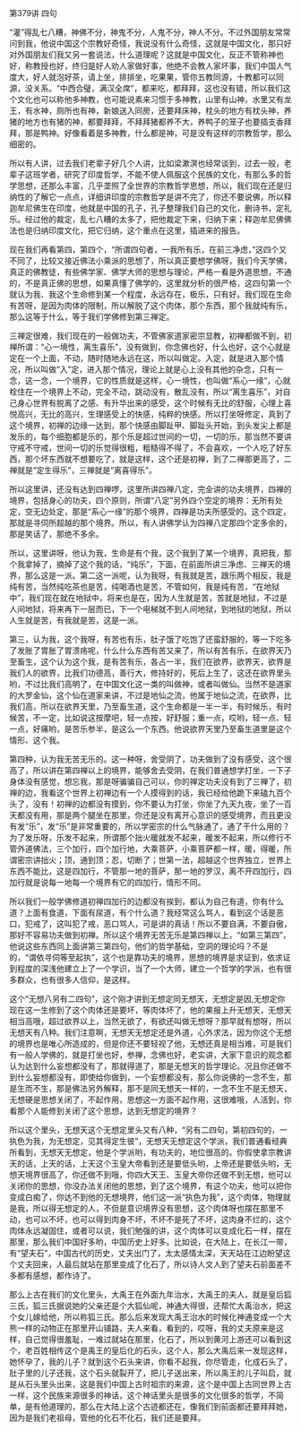 第379讲 四句

“灌”得乱七八糟，神佛不分，神鬼不分，人鬼不分，神人不分。不过外国朋友常常问到我，他说中国这个宗教好奇怪，我说没有什么奇怪，这就是中国文化，那只好对外国朋友们我又另一套说法，什么道理呢？这就是中国文化，反正不管称神也好，称教授也好，终归是好人劝人家做好事，他绝不会教人家坏事，我们中国人气度大，好人就泡好茶，请上坐，排排坐，吃果果，管你五教同源，十教都可以同源，没关系。“中西合璧，满汉全席”，都来吃，都拜拜，这也没有错，所以我们这个文化也可以称他多神教，也可能说素来习惯于多神教，山里有山神，水里又有龙王，有水神，厕所也有神，新娘送入同房，还要拜床神，枕头的地方有枕头神，养猪的地方也有猪的神，都要拜拜，不拜拜猪都养不大，养鸭子的笼子也要插支香拜拜，那是鸭神。好像看着是多神教，什么都是神，可是没有这样的宗教哲学，那么细密的。

所以有人讲，过去我们老辈子好几个人讲，比如梁漱溟也经常谈到，过去一般，老辈子这班学者，研究了印度哲学，不能不使人佩服这个民族的文化，有那么多的哲学思想，还那么丰富，几乎垄照了全世界的宗教哲学思想，所以，我们现在还是归纳性的了解它一点点，详细讲印度的宗教哲学是讲不完了，你还不要说佛，所以释迦牟尼佛生在印度，他就是中国的孔子，孔子整理我们自己的文化，删诗书，定礼乐。经过他的裁定，乱七八糟的太多了，把他裁定下来，归纳下来；释迦牟尼佛佛法也是归纳印度文化，把它归纳，这个重点在这里，插进来的报告。

现在我们再看第四，第四个，“所谓四句者，一我所有乐，在前三净虑，”这四个又不同了，比较又接近佛法小乘派的思想了，所以真正要想学佛呀，我们今天学佛，真正的佛教徒，有些佛学家、佛学大师的思想与理论，严格一看是外道思想，不通的，不是真正佛的思想，如果真懂了佛学的，这里就分析的很严格，这四句第一个就认为我、我这个生命修到某一个程度，永远存在，极乐，只有好。我们现在生命有苦呀，是因为肉体的限制，所以解脱了这个肉体，那个东西，那个我就纯有乐，那么这等于什么，等于我们学佛修到第三禅定。

三禅定很难，我们现在的一般做功夫，不管佛家道家密宗显教，初禅都做不到，初禅所谓：“心一境性，离生喜乐”，没有做到，你念佛也好，什么也好，这个心就是定在一个上面，不动，随时随地永远在这，所以叫做定。入定，就是进入那个情况，所以叫做“入”定，进入那个情况，理论上就是心上没有其他的杂念，只有一念，这一念，一个境界，它的性质就是这样，心一境性，也叫做“系心一缘”，心就栓住在一个境界上不动，完全不动，跳动没有，散乱没有，所以“离生喜乐”，对自己身心世界有脱离了之感、有升华出来的感受，这个时候有无比的舒服，心理上喜悦高兴，无比的高兴，生理感受上的快感，纯粹的快感。所以打坐呀修定，真到了这个境界，初禅的边缘一达到，那个快感由脚趾甲、脚趾头开始，到头发尖上都是发乐的，每个细胞都是乐的，那个乐是超过世间的一切，一切的乐，那当然不要讲守戒不守戒，世间一切的乐觉得很粗，粗糙得不得了，不会喜欢，一个人吃了好东西，那个坏东西就不想要吃了，就是这样，这个还是初禅，到了二禅那更高了，二禅就是“定生得乐”，三禅就是“离喜得乐”。

所以这里讲，还没有达到四禅啰，这里所讲四禅八定，完全讲的功夫境界，四禅的境界，包括身心的功夫，四个原则，所谓“八定”另外四个空定的境界：无所有处定，空无边处定，那是“系心一缘”的那个境界，四禅是功夫所感受的。这个四定，那就是寻伺所超越的那个境界。所以，有人讲佛学认为四禅八定那四个定多余的，那是笑话了，那绝不多余。

所以，这里讲呀，他认为我，生命是有个我，这个我到了某一个境界，真把我，那个我拿掉了，摘掉了这个我的话，“纯乐”，下面，在前面所讲三净虑、三禅天的境界，那么这是一派。第二这一派呢，认为我呀，有我就是苦，跟乐两个相反，我是纯有苦，当然纯吃茶也是苦，纯喝酒也是苦，不管如何，我是纯有苦，“在地狱中”，我们现在就在地狱中，将来也是在，因为人生就是苦，苦就是地狱，不过是人间地狱，将来再下一层而已，下一个电梯就不到人间地狱，到地狱的地狱，所以人生就是苦，有我就是苦，这是一派。

第三，认为我，这个我呀，有苦也有乐，肚子饿了吃饱了还蛮舒服的，等一下吃多了发胀了胃胀了胃溃疡呢，什么什么东西有苦又来了，所以有苦有乐，在欲界天乃至畜生，这个认为这个我，是有苦有乐，各占一半，我们在欲界，欲界天，欲界是我们人的欲界，比我们功德高，善行大，修持好的，死后上生了，这还在欲界里头哟，不过比我们高明了，在中国文化这一类的叫做神，或者叫做仙。当然不是道家的大罗金仙，这个仙在道家来讲，不过是地仙之流，他属于地仙之流，在欲界，比我们高，所以在欲界天里，乃至畜生道，这个生命都是一半一半，有时候乐，有时候苦，不一定，比如说这按摩吧，轻一点按，好舒服；重一点，哎哟，轻一点、轻一点，好痛哟，是苦乐参半，是这么一个东西。他说欲界天里乃至畜生道里是这个情形、这个我。

第四种，认为我无苦无乐的。这一种呀，舍受阴了，功夫做到了没有感受，这个很高了，所以讲在第四禅以上的境界，能够舍去受阴，在我们普通想学打坐，一下子身体没有感觉，想忘我，那是呀骗骗自己可以，你的禅定功夫没有到了三禅了，初禅的边，我看这个世界上初禅边有一个人摸得到的话，我已经给他跪下来磕九百个头了，没有！初禅的边都没有摸到，你不要认为打坐，你坐了九天九夜，坐了一百天都没有用，那是两个腿坐在那里，你还是没有离开心意识的感受境界，而且更没有发“乐”，发“乐”是非常重要的，所以学密宗的什么气脉通了，通了干什么用的？为了发乐呀，乐发不起来，所谓那个拙火暖就发不起来，暖发不起来，所以修行不管外道佛法，三个加行，四个加行地，大乘菩萨，小乘菩萨都一样，暖，得暖，所谓密宗讲拙火；顶，通到顶；忍，切断了；世第一法，超越这个世界独立，世界上东西不能比，这是四加行，不管那一地的菩萨，那一地的罗汉，离不开四加行，四加行就是说每一地每一个境界有它的四加行，情形不同。

所以我们一般学佛修道初禅四加行的边都没有挨到，都认为自己有道，你有什么道？上面有食道，下面有尿道，有个什么道？我经常这么骂人，看到这个话是恶口，犯戒了，这叫犯了戒，恶口骂人，可是讲的真话！所以不要自满，不要自傲，那好不容易功夫做到初禅。所以这个境界无苦无乐是第四禅以上，“如第三第四”，他说这些东西同上面讲第三第四句，他们的哲学基础，空洞的理论吗？不是的，“谓依寻伺等至起执”，这个也是靠功夫的境界，思想的境界是求证到，依求证到程度的深浅他建立上了一个学识，当了一个大师，建立一个哲学的学派，也有很多群众，也有很多人信仰，是这样。

这个“无想八另有二四句”，这个刚才讲到无想定同无想天，无想定是因,无想定你现在这一生修到了这个肉体还是要坏，等肉体坏了，他的果报上升无想天，无想天相当高哦，超过欲界以上，当然无欲了，有欲还叫做无想呀？那早就有想呀，所以无想天有八种。我们注意啊，无想天无想定还是外道，心外求法，因为你这个无想的境界也是唯心所造成的，但是你还不要轻视了他，无想还真是相当难，可是我们有一般人学佛的，就是打坐也好，参禅，念佛也好，老实讲，大家下意识的观念都认为达到什么妄想都没有了，那就得道了，那是无想天的哲学理论。况且你还做不到什么妄想都没有，即使给你做到，一个妄想都没有，那么你说佛的一念不生，那是生而不生，那是佛法另外解释，那不是同无想天一样的，一念不生不是无想天，无想硬是思想关闭了，不起作用，思想这一方面不起作用，这很难哦，人活到，你看那个人能修到关闭了这个思想，达到无想定的境界？

所以这个里头，无想天这个无想定里头又有八种，“另有二四句，第初四句的，一执色为我，为无想定，见其得定生彼”，无想天无想定这个学派，我们普通看经典所看到，无想天无想定，他是个学派哟，有功夫的，地位很高的。你假使拿宗教讲天的话，上天的话，上天这个玉皇大帝看到还是要低头哟，上帝还是要低头哟，无想天境界很高了，你还做不到哦，你四大天王、玉皇大帝你还做不到无想，他可以关闭你的思想，你没办法关闭他的思想，到了这个境界，有这个功夫，他可以把你变成白痴了，你达不到他的无想境界，他们这一派“执色为我”，这个肉体，物理就是我，所以得无想定的人，不但是意识境界没有思想，这个肉体呀也摆在那里不动，也可以不坏，也可以得到肉身不坏，不坏不是死了不坏，这肉身不烂的，这个肉体永远凝固住，或者可以说，我们勉强的讲，这个肉体可以变成化石一样，摆在那里，那么我们中国好多哟，中国历史上好多。比如说，在大陆上，在长江一带，有“望夫石”，中国古代的历史，丈夫出门了，太太感情太深，天天站在江边盼望这个丈夫回来，人最后就站在那里变成了化石了，所以诗人文人到了望夫石前面差不多都有感想，都作诗了。

那么上古在我们的文化里头，大禹王在外面九年治水，大禹王的夫人，就是皇后狐三氏，狐三氏据说她的父亲还是个大狐仙呢，神通大得很，还帮忙大禹治水，把这个女儿嫁给他，所以称狐三氏。那么后来发现大禹王治水的时候化神通变成一个大熊一样的动物正在那里开山铺路，夫人来看，看到的，哎呀，我的丈夫原来是这样，自己觉得很羞耻，一难过就站在那里，化石了，所以到黄河上游还可以看到这个，老百姓相传这个是禹王的皇后化的石头，这个人，那么大禹后来一发现这样，她怀孕了，我的儿子？就到这个石头来讲，你看不起我，你尽管走，化成石头了，肚子里的儿子还我，这个石头就裂开了，把儿子送出来，所以禹王的儿子叫启，就是从石头里头出来，这是我们中国上古时祖宗的来源，这个是中国上古同世界上古一样，这个民族来源很多的神话，这个神话里头是很多的文化很多的哲学，不简单，是有他道理的，那么在大陆上这个古迹都还在，像我们到前面都还要拜拜她，因为是我们老祖母，管他的化石不化石，我们还是要拜。


